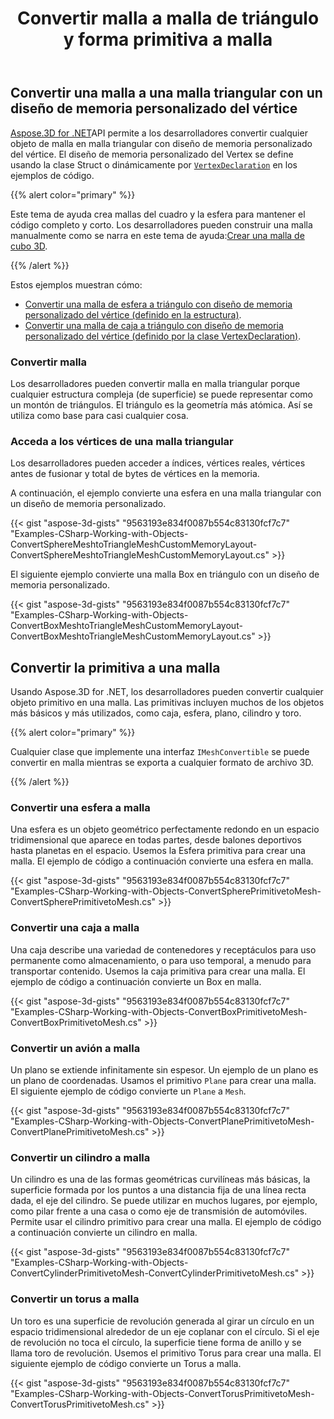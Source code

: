 ﻿---
title: Convertir malla a malla de triángulo y forma primitiva a malla
type: docs
weight: 30
url: /es/net/convert-mesh-to-triangle-mesh-and-primitive-shape-to-mesh/
description: Aspose.3D for .NET API permite a los desarrolladores convertir cualquier objeto de malla en malla triangular con diseño de memoria personalizado del vértice. El diseño de memoria personalizado de Vertex se define mediante la clase Struct o dinámicamente por VertexDeclaration en los ejemplos de código.
---
## **Convertir una malla a una malla triangular con un diseño de memoria personalizado del vértice**
[Aspose.3D for .NET](https://products.aspose.com/3d/net/)API permite a los desarrolladores convertir cualquier objeto de malla en malla triangular con diseño de memoria personalizado del vértice. El diseño de memoria personalizado del Vertex se define usando la clase Struct o dinámicamente por [`VertexDeclaration`](https://reference.aspose.com/3d/net/aspose.threed.utilities/vertexdeclaration/) en los ejemplos de código.

{{% alert color="primary" %}}

Este tema de ayuda crea mallas del cuadro y la esfera para mantener el código completo y corto. Los desarrolladores pueden construir una malla manualmente como se narra en este tema de ayuda:[Crear una malla de cubo 3D](/3d/es/net/create-3d-mesh-and-scene/).

{{% /alert %}}

Estos ejemplos muestran cómo:

- [Convertir una malla de esfera a triángulo con diseño de memoria personalizado del vértice (definido en la estructura)](/3d/es/net/convert-mesh-to-triangle-mesh-and-primitive-shape-to-mesh/).
- [Convertir una malla de caja a triángulo con diseño de memoria personalizado del vértice (definido por la clase VertexDeclaration)](/3d/es/net/convert-mesh-to-triangle-mesh-and-primitive-shape-to-mesh/).
### **Convertir malla**
Los desarrolladores pueden convertir malla en malla triangular porque cualquier estructura compleja (de superficie) se puede representar como un montón de triángulos. El triángulo es la geometría más atómica. Así se utiliza como base para casi cualquier cosa.
### **Acceda a los vértices de una malla triangular**
Los desarrolladores pueden acceder a índices, vértices reales, vértices antes de fusionar y total de bytes de vértices en la memoria.

A continuación, el ejemplo convierte una esfera en una malla triangular con un diseño de memoria personalizado.

{{< gist "aspose-3d-gists" "9563193e834f0087b554c83130fcf7c7" "Examples-CSharp-Working-with-Objects-ConvertSphereMeshtoTriangleMeshCustomMemoryLayout-ConvertSphereMeshtoTriangleMeshCustomMemoryLayout.cs" >}}




El siguiente ejemplo convierte una malla Box en triángulo con un diseño de memoria personalizado.

{{< gist "aspose-3d-gists" "9563193e834f0087b554c83130fcf7c7" "Examples-CSharp-Working-with-Objects-ConvertBoxMeshtoTriangleMeshCustomMemoryLayout-ConvertBoxMeshtoTriangleMeshCustomMemoryLayout.cs" >}}
## **Convertir la primitiva a una malla**
Usando Aspose.3D for .NET, los desarrolladores pueden convertir cualquier objeto primitivo en una malla. Las primitivas incluyen muchos de los objetos más básicos y más utilizados, como caja, esfera, plano, cilindro y toro.

{{% alert color="primary" %}}

Cualquier clase que implemente una interfaz `IMeshConvertible` se puede convertir en malla mientras se exporta a cualquier formato de archivo 3D.

{{% /alert %}}
### **Convertir una esfera a malla**
Una esfera es un objeto geométrico perfectamente redondo en un espacio tridimensional que aparece en todas partes, desde balones deportivos hasta planetas en el espacio. Usemos la Esfera primitiva para crear una malla.
El ejemplo de código a continuación convierte una esfera en malla.

{{< gist "aspose-3d-gists" "9563193e834f0087b554c83130fcf7c7" "Examples-CSharp-Working-with-Objects-ConvertSpherePrimitivetoMesh-ConvertSpherePrimitivetoMesh.cs" >}}
### **Convertir una caja a malla**
Una caja describe una variedad de contenedores y receptáculos para uso permanente como almacenamiento, o para uso temporal, a menudo para transportar contenido. Usemos la caja primitiva para crear una malla. El ejemplo de código a continuación convierte un Box en malla.

{{< gist "aspose-3d-gists" "9563193e834f0087b554c83130fcf7c7" "Examples-CSharp-Working-with-Objects-ConvertBoxPrimitivetoMesh-ConvertBoxPrimitivetoMesh.cs" >}}
### **Convertir un avión a malla**
Un plano se extiende infinitamente sin espesor. Un ejemplo de un plano es un plano de coordenadas. Usamos el primitivo `Plane` para crear una malla. El siguiente ejemplo de código convierte un `Plane` a `Mesh`.

{{< gist "aspose-3d-gists" "9563193e834f0087b554c83130fcf7c7" "Examples-CSharp-Working-with-Objects-ConvertPlanePrimitivetoMesh-ConvertPlanePrimitivetoMesh.cs" >}}
### **Convertir un cilindro a malla**
Un cilindro es una de las formas geométricas curvilíneas más básicas, la superficie formada por los puntos a una distancia fija de una línea recta dada, el eje del cilindro. Se puede utilizar en muchos lugares, por ejemplo, como pilar frente a una casa o como eje de transmisión de automóviles. Permite usar el cilindro primitivo para crear una malla. El ejemplo de código a continuación convierte un cilindro en malla.

{{< gist "aspose-3d-gists" "9563193e834f0087b554c83130fcf7c7" "Examples-CSharp-Working-with-Objects-ConvertCylinderPrimitivetoMesh-ConvertCylinderPrimitivetoMesh.cs" >}}
### **Convertir un torus a malla**
Un toro es una superficie de revolución generada al girar un círculo en un espacio tridimensional alrededor de un eje coplanar con el círculo. Si el eje de revolución no toca el círculo, la superficie tiene forma de anillo y se llama toro de revolución. Usemos el primitivo Torus para crear una malla. El siguiente ejemplo de código convierte un Torus a malla.

{{< gist "aspose-3d-gists" "9563193e834f0087b554c83130fcf7c7" "Examples-CSharp-Working-with-Objects-ConvertTorusPrimitivetoMesh-ConvertTorusPrimitivetoMesh.cs" >}}
